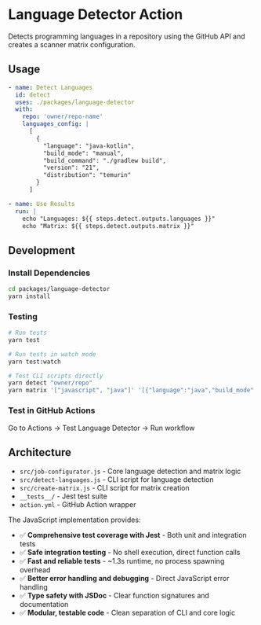 # Language Detector Action

Detects programming languages in a repository using the GitHub API and creates a scanner matrix configuration.

## Usage

```yaml
- name: Detect Languages
  id: detect
  uses: ./packages/language-detector
  with:
    repo: 'owner/repo-name'
    languages_config: |
      [
        {
          "language": "java-kotlin",
          "build_mode": "manual",
          "build_command": "./gradlew build",
          "version": "21",
          "distribution": "temurin"
        }
      ]

- name: Use Results
  run: |
    echo "Languages: ${{ steps.detect.outputs.languages }}"
    echo "Matrix: ${{ steps.detect.outputs.matrix }}"
```

## Development

### Install Dependencies

```bash
cd packages/language-detector
yarn install
```

### Testing

```bash
# Run tests
yarn test

# Run tests in watch mode
yarn test:watch

# Test CLI scripts directly
yarn detect "owner/repo"
yarn matrix '["javascript", "java"]' '[{"language":"java","build_mode":"manual"}]'
```

### Test in GitHub Actions

Go to Actions → Test Language Detector → Run workflow

## Architecture

- `src/job-configurator.js` - Core language detection and matrix logic
- `src/detect-languages.js` - CLI script for language detection
- `src/create-matrix.js` - CLI script for matrix creation
- `__tests__/` - Jest test suite
- `action.yml` - GitHub Action wrapper

The JavaScript implementation provides:

- ✅ **Comprehensive test coverage with Jest** - Both unit and integration tests
- ✅ **Safe integration testing** - No shell execution, direct function calls
- ✅ **Fast and reliable tests** - ~1.3s runtime, no process spawning overhead
- ✅ **Better error handling and debugging** - Direct JavaScript error handling
- ✅ **Type safety with JSDoc** - Clear function signatures and documentation
- ✅ **Modular, testable code** - Clean separation of CLI and core logic
